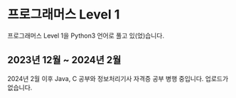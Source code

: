 <h1> 프로그래머스 Level 1 </h1>
프로그래머스 Level 1을 Python3 언어로 풀고 있(었)습니다.

<h2>2023년 12월 ~ 2024년 2월</h2>

<p>2024년 2월 이후 Java, C 공부와 정보처리기사 자격증 공부 병행 중입니다.
업로드가 없습니다.</p>


